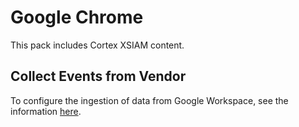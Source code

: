 # Google Chrome
This pack includes Cortex XSIAM content.

## Collect Events from Vendor
To configure the ingestion of data from Google Workspace, see the information [here](https://docs-cortex.paloaltonetworks.com/r/Cortex-XDR/Cortex-XDR-Pro-Administrator-Guide/Ingest-Logs-and-Data-from-Google-Workspace).